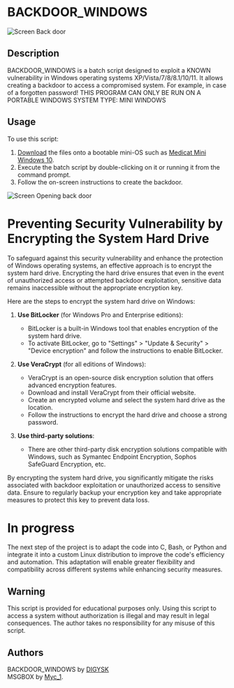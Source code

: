 # BACKDOOR_WINDOWS

![Screen Back door](https://miro.medium.com/v2/resize:fit:1400/1*zffI4cGVHhODfOIRz9yq8Q.png)

## Description
BACKDOOR_WINDOWS is a batch script designed to exploit a KNOWN vulnerability in Windows operating systems XP/Vista/7/8/8.1/10/11. It allows creating a backdoor to access a compromised system. For example, in case of a forgotten password!
THIS PROGRAM CAN ONLY BE RUN ON A PORTABLE WINDOWS SYSTEM TYPE: MINI WINDOWS

## Usage
To use this script:
1. [Download](https://github.com/DIGYSKY/BACKDOOR_WINDOWS/archive/refs/tags/1.1.3.zip) the files onto a bootable mini-OS such as [Medicat Mini Windows 10](https://medicatusb.com/).
2. Execute the batch script by double-clicking on it or running it from the command prompt.
3. Follow the on-screen instructions to create the backdoor.

![Screen Opening back door](https://www.technig.com/wp-content/uploads/2022/04/Accessibility-1024x576.png)

# Preventing Security Vulnerability by Encrypting the System Hard Drive

To safeguard against this security vulnerability and enhance the protection of Windows operating systems, an effective approach is to encrypt the system hard drive. Encrypting the hard drive ensures that even in the event of unauthorized access or attempted backdoor exploitation, sensitive data remains inaccessible without the appropriate encryption key.

Here are the steps to encrypt the system hard drive on Windows:

1. **Use BitLocker** (for Windows Pro and Enterprise editions):
   - BitLocker is a built-in Windows tool that enables encryption of the system hard drive.
   - To activate BitLocker, go to "Settings" > "Update & Security" > "Device encryption" and follow the instructions to enable BitLocker.

2. **Use VeraCrypt** (for all editions of Windows):
   - VeraCrypt is an open-source disk encryption solution that offers advanced encryption features.
   - Download and install VeraCrypt from their official website.
   - Create an encrypted volume and select the system hard drive as the location.
   - Follow the instructions to encrypt the hard drive and choose a strong password.

3. **Use third-party solutions**:
   - There are other third-party disk encryption solutions compatible with Windows, such as Symantec Endpoint Encryption, Sophos SafeGuard Encryption, etc.

By encrypting the system hard drive, you significantly mitigate the risks associated with backdoor exploitation or unauthorized access to sensitive data. Ensure to regularly backup your encryption key and take appropriate measures to protect this key to prevent data loss.

# In progress

The next step of the project is to adapt the code into C, Bash, or Python and integrate it into a custom Linux distribution to improve the code's efficiency and automation. This adaptation will enable greater flexibility and compatibility across different systems while enhancing security measures.

## Warning
This script is provided for educational purposes only. Using this script to access a system without authorization is illegal and may result in legal consequences. The author takes no responsibility for any misuse of this script.

## Authors
BACKDOOR_WINDOWS by [DIGYSK](https://github.com/DIGYSKY)<br>
MSGBOX by [Myc_1](http://myc01.free.fr/msgbox/).

